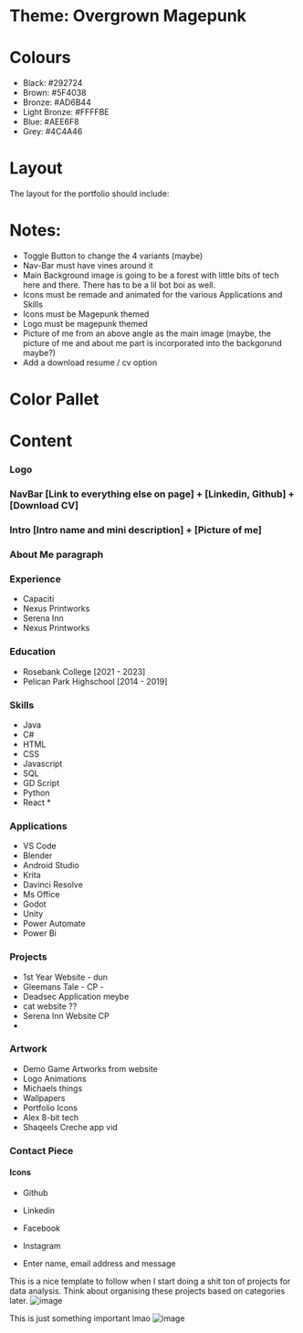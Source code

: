 # Theme: Overgrown Magepunk

# Colours
- Black: #292724
- Brown: #5F4038
- Bronze: #AD6B44
- Light Bronze: #FFFFBE
- Blue: #AEE6F8
- Grey: #4C4A46
# Layout
The layout for the portfolio should include:

# Notes:
- Toggle Button to change the 4 variants (maybe)
- Nav-Bar must have vines around it
- Main Background image is going to be a forest with little bits of tech here and there. There has to be a lil bot boi as well.
- Icons must be remade and animated for the various Applications and Skills
- Icons must be Magepunk themed
- Logo must be magepunk themed
- Picture of me from an above angle as the main image (maybe, the picture of me and about me part is incorporated into the backgorund maybe?)
- Add a download resume / cv option


# Color Pallet

# Content
### Logo
### NavBar [Link to everything else on page] + [Linkedin, Github] + [Download CV]
### Intro [Intro name and mini description] + [Picture of me]
### About Me paragraph
### Experience
- Capaciti
- Nexus Printworks
- Serena Inn
- Nexus Printworks

### Education
- Rosebank College [2021 - 2023]
- Pelican Park Highschool [2014 - 2019]

### Skills
- Java
- C#
- HTML
- CSS
- Javascript
- SQL
- GD Script
- Python
- React *

### Applications
- VS Code
- Blender
- Android Studio
- Krita
- Davinci Resolve
- Ms Office
- Godot
- Unity
- Power Automate
- Power Bi

### Projects
- 1st Year Website - dun
- Gleemans Tale - CP -  
- Deadsec Application meybe
- cat website ??
- Serena Inn Website CP
-  

### Artwork
- Demo Game Artworks from website
- Logo Animations
- Michaels things
- Wallpapers
- Portfolio Icons
- Alex 8-bit tech
- Shaqeels Creche app vid

### Contact Piece
#### Icons
- Github
- Linkedin
- Facebook
- Instagram
  
- Enter name, email address and message

This is a nice template to follow when I start doing a shit ton of projects for data analysis. Think about organising these projects based on categories later.
![image](https://github.com/user-attachments/assets/356176cd-7472-4538-b78e-4b76d8bdec35)

This is just something important lmao
![image](https://github.com/user-attachments/assets/e127ec62-21ec-420f-bfc7-65e6f73fa2ab)






